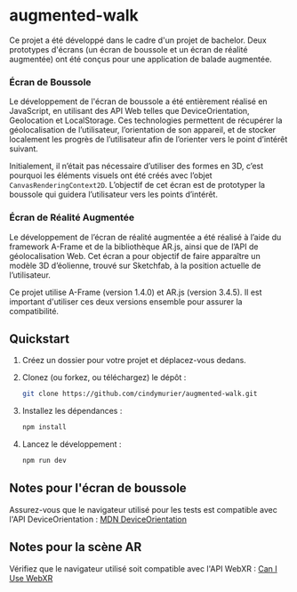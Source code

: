 # augmented-walk

Ce projet a été développé dans le cadre d'un projet de bachelor. Deux prototypes d'écrans (un écran de boussole et un écran de réalité augmentée) ont été conçus pour une application de balade augmentée.

### Écran de Boussole

Le développement de l'écran de boussole a été entièrement réalisé en JavaScript, en utilisant des API Web telles que DeviceOrientation, Geolocation et LocalStorage. Ces technologies permettent de récupérer la géolocalisation de l’utilisateur, l’orientation de son appareil, et de stocker localement les progrès de l’utilisateur afin de l’orienter vers le point d’intérêt suivant. 

Initialement, il n’était pas nécessaire d’utiliser des formes en 3D, c’est pourquoi les éléments visuels ont été créés avec l’objet `CanvasRenderingContext2D`. L’objectif de cet écran est de prototyper la boussole qui guidera l’utilisateur vers les points d’intérêt.

### Écran de Réalité Augmentée

Le développement de l’écran de réalité augmentée a été réalisé à l’aide du framework A-Frame et de la bibliothèque AR.js, ainsi que de l’API de géolocalisation Web. Cet écran a pour objectif de faire apparaître un modèle 3D d’éolienne, trouvé sur Sketchfab, à la position actuelle de l’utilisateur.

Ce projet utilise A-Frame (version 1.4.0) et AR.js (version 3.4.5). Il est important d'utiliser ces deux versions ensemble pour assurer la compatibilité.

## Quickstart

1. Créez un dossier pour votre projet et déplacez-vous dedans.
2. Clonez (ou forkez, ou téléchargez) le dépôt :

   ```bash
   git clone https://github.com/cindymurier/augmented-walk.git
   ```

3. Installez les dépendances :

   ```bash
   npm install
   ```

4. Lancez le développement :

   ```bash
   npm run dev
   ```

## Notes pour l'écran de boussole

Assurez-vous que le navigateur utilisé pour les tests est compatible avec l'API DeviceOrientation : [MDN DeviceOrientation](https://developer.mozilla.org/en-US/docs/Web/API/Window/deviceorientationabsolute_event)

## Notes pour la scène AR

Vérifiez que le navigateur utilisé soit compatible avec l'API WebXR : [Can I Use WebXR](https://caniuse.com/webxr)
